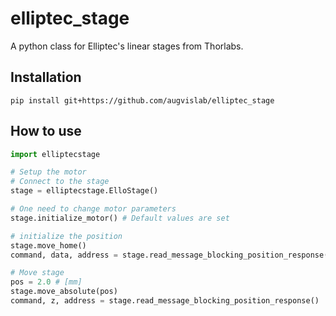 # elliptec_stage
A python class for Elliptec's linear stages from Thorlabs.

## Installation
``` pip install git+https://github.com/augvislab/elliptec_stage ```

## How to use
``` python
import elliptecstage

# Setup the motor
# Connect to the stage
stage = elliptecstage.ElloStage()

# One need to change motor parameters
stage.initialize_motor() # Default values are set

# initialize the position
stage.move_home()
command, data, address = stage.read_message_blocking_position_response()

# Move stage
pos = 2.0 # [mm]
stage.move_absolute(pos)
command, z, address = stage.read_message_blocking_position_response()

```
